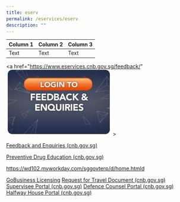 ```yaml
---
title: eserv
permalink: /eservices/eserv
description: ""
---
```

| Column 1 | Column 2 | Column 3 |
| -------- | -------- | -------- |
| Text     | Text     | Text     |


<a href="https://www.eservices.cnb.gov.sg/feedback/" ![](/images/e-service%20feedbacks.jpg)> </a>




[Feedback and Enquiries (cnb.gov.sg)](https://www.eservices.cnb.gov.sg/feedback/)

[Preventive Drug Education (cnb.gov.sg)](https://www.eservices.cnb.gov.sg/pde/)

https://wd102.myworkday.com/sggovterp/d/home.htmld

[GoBusiness Licensing](https://licence1.business.gov.sg/feportal/web/frontier/home)
[Request for Travel Document (cnb.gov.sg)](https://www.eservices.cnb.gov.sg/travel/)
[Supervisee Portal (cnb.gov.sg)](https://www.eservices.cnb.gov.sg/supervisee/)
[Defence Counsel Portal (cnb.gov.sg)](https://www.eservices.cnb.gov.sg/dc/)
[Halfway House Portal (cnb.gov.sg)](https://www.eservices.cnb.gov.sg/hwh/)